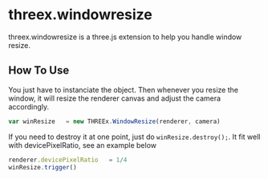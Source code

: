 threex.windowresize
===================

threex.windowresize is a three.js extension to help you handle window resize.


## How To Use

You just have to instanciate the object. Then whenever you resize the window,
it will resize the renderer canvas and adjust the camera accordingly.

```javascript
var winResize	= new THREEx.WindowResize(renderer, camera)
```

If you need to destroy it at one point, just do ```winResize.destroy();```.
It fit well with devicePixelRatio, see an example below

```javascript
renderer.devicePixelRatio	= 1/4
winResize.trigger()
```